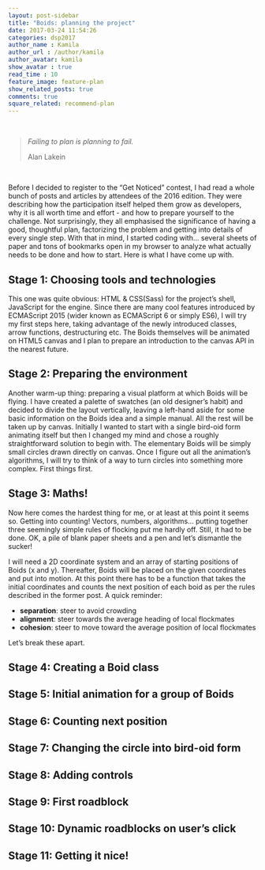 ```yaml
---
layout: post-sidebar
title: "Boids: planning the project"
date: 2017-03-24 11:54:26
categories: dsp2017
author_name : Kamila
author_url : /author/kamila
author_avatar: kamila
show_avatar : true
read_time : 10
feature_image: feature-plan
show_related_posts: true
comments: true
square_related: recommend-plan
---
```

<br>
<blockquote>
    <p><em>Failing to plan is planning to fail.</em></p>
    <footer>Alan Lakein</footer>
</blockquote>
<br>

Before I decided to register to the “Get Noticed” contest, I had read a whole bunch of posts and articles by attendees of the 2016 edition. They were describing how the participation itself helped them grow as developers, why it is all worth time and effort - and how to prepare yourself to the challenge. Not surprisingly, they all emphasised the significance of having a good, thoughtful plan, factorizing the problem and getting into details of every single step. With that in mind, I started coding with… several sheets of paper and tons of bookmarks open in my browser to analyze what actually needs to be done and how to start. Here is what I have come up with.

## Stage 1: Choosing tools and technologies

This one was quite obvious: HTML & CSS(Sass) for the project’s shell, JavaScript for the engine. Since there are many cool features introduced by ECMAScript 2015 (wider known as ECMAScript 6 or simply ES6), I will try my first steps here, taking advantage of the newly introduced classes, arrow functions, destructuring etc. The Boids themselves will be animated on HTML5 canvas and I plan to prepare an introduction to the canvas API in the nearest future.

## Stage 2: Preparing the environment

Another warm-up thing: preparing a visual platform at which Boids will be flying. I have created a palette of swatches (an old designer’s habit) and decided to divide the layout vertically, leaving a left-hand aside for some basic information on the Boids idea and a simple manual. All the rest will be taken up by canvas. Initially I wanted to start with a single bird-oid form animating itself but then I changed my mind and chose a roughly straightforward solution to begin with. The elementary Boids will be simply small circles drawn directly on canvas. Once I figure out all the animation’s algorithms, I will try to think of a way to turn circles into something more complex. First things first.

## Stage 3: Maths!

Now here comes the hardest thing for me, or at least at this point it seems so. Getting into counting! Vectors, numbers, algorithms… putting together three seemingly simple rules of flocking put me hardly off. Still, it had to be done. OK, a pile of blank paper sheets and a pen and let’s dismantle the sucker!

I will need a 2D coordinate system and an array of starting positions of Boids (x and y). Thereafter, Boids will be placed on the given coordinates and put into motion. At this point there has to be a function that takes the initial coordinates and counts the next position of each boid as per the rules described in the former post. A quick reminder:

+ **separation**: steer to avoid crowding
+ **alignment**: steer towards the average heading of local flockmates
+ **cohesion**: steer to move toward the average position of local flockmates

Let’s break these apart.

## Stage 4: Creating a Boid class

## Stage 5: Initial animation for a group of Boids

## Stage 6: Counting next position

## Stage 7: Changing the circle into bird-oid form

## Stage 8: Adding controls

## Stage 9: First roadblock

## Stage 10: Dynamic roadblocks on user’s click

## Stage 11: Getting it nice!


